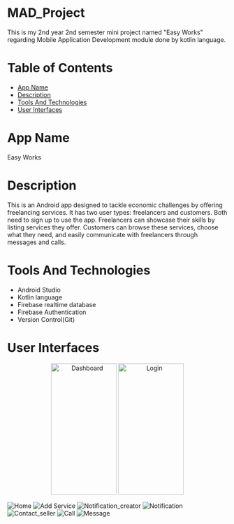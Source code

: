 # MAD_Project
This is my 2nd year 2nd semester mini project named "Easy Works" regarding Mobile Application Development module done by kotlin language. 

# Table of Contents
- [App Name](#app-name)
- [Description](#description)
- [Tools And Technologies](#tools-and-technologies)
- [User Interfaces](#user-interfaces)

# App Name
Easy Works

# Description
This is an Android app designed to tackle economic challenges by offering freelancing services. It has two user types: freelancers and customers. Both need to sign up to use the app. Freelancers can showcase their skills by listing services they offer. Customers can browse these services, choose what they need, and easily communicate with freelancers through messages and calls.

# Tools And Technologies
- Android Studio
- Kotlin language
- Firebase realtime database
- Firebase Authentication
- Version Control(Git)

# User Interfaces
<p align="center">
  <img src="Images/dashboard.png" alt="Dashboard" width="150" height="300" />
  <img src="Images/login.png" alt="Login" width="150" height="300" />
</p>


![Home](Images/home.png)
![Add Service](Images/addservice.png)
![Notification_creator](Images/notificationcreator.png)
![Notification](Images/notification.png)
![Contact_seller](Images/contactseller.png)
![Call](Images/call.png)
![Message](Images/message.png)




